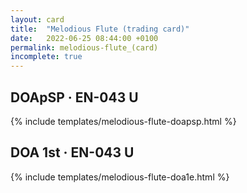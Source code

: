 ```yaml
---
layout: card
title:  "Melodious Flute (trading card)"
date:   2022-06-25 08:44:00 +0100
permalink: melodious-flute_(card)
incomplete: true
---
```


## DOApSP &middot; EN-043 U

{% include templates/melodious-flute-doapsp.html %}


## DOA 1st &middot; EN-043 U

{% include templates/melodious-flute-doa1e.html %}
